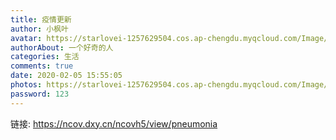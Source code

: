 ```yaml
---
title: 疫情更新
author: 小枫叶
avatar: https://starlovei-1257629504.cos.ap-chengdu.myqcloud.com/Image/78468086_p0.png
authorAbout: 一个好奇的人
categories: 生活
comments: true
date: 2020-02-05 15:55:05
photos: https://starlovei-1257629504.cos.ap-chengdu.myqcloud.com/Image/yi.jpg
password: 123
---
```

链接: https://ncov.dxy.cn/ncovh5/view/pneumonia
